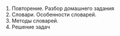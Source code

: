 1. Повторение. Разбор домашнего задания
1. Словари. Особенности словарей.
1. Методы словарей.
1. Решение задач
